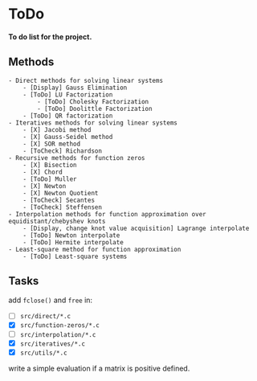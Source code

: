# ToDo
#### To do list for the project.

## Methods

	- Direct methods for solving linear systems
		- [Display] Gauss Elimination
		- [ToDo] LU Factorization
			- [ToDo] Cholesky Factorization
			- [ToDo] Doolittle Factorization
		- [ToDo] QR factorization
	- Iteratives methods for solving linear systems
		- [X] Jacobi method
		- [X] Gauss-Seidel method
		- [X] SOR method
		- [ToCheck] Richardson
	- Recursive methods for function zeros
		- [X] Bisection
		- [X] Chord
		- [ToDo] Muller
		- [X] Newton
		- [X] Newton Quotient
		- [ToCheck] Secantes
		- [ToCheck] Steffensen
	- Interpolation methods for function approximation over equidistant/chebyshev knots
		- [Display, change knot value acquisition] Lagrange interpolate
		- [ToDo] Newton interpolate
		- [ToDo] Hermite interpolate
	- Least-square method for function approximation
		- [ToDo] Least-square systems
		
## Tasks

add `fclose()` and `free` in:
 - [ ] `src/direct/*.c`
 - [X] `src/function-zeros/*.c`
 - [ ] `src/interpolation/*.c`
 - [X] `src/iteratives/*.c`
 - [X] `src/utils/*.c`

write a simple evaluation if a matrix is positive defined.
